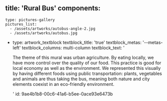 title: 'Rural Bus'
components:
  -
    type: pictures-gallery
    pictures_list:
      - /assets/artworks/autobus-angle-2.jpg
      - /assets/artworks/autobus.jpg
  -
    type: artwork_textblock
    textblock_title: 'true'
    textblock_metas: '--metas-left'
    textblock_columns: multi-column
    textblock_text: '<p>The theme of this mural was urban agriculture. By eating locally, we have more control over the quality of our food. This practice is good for local economy as well as the environment. We represented this visually by having different foods using public transportation: plants, vegetables and animals are thus taking the bus, meaning both nature and city elements coexist in an eco-friendly environment.</p>'
id: 9ae4b1b8-00c6-41a6-b5ee-0ace93e6473b
